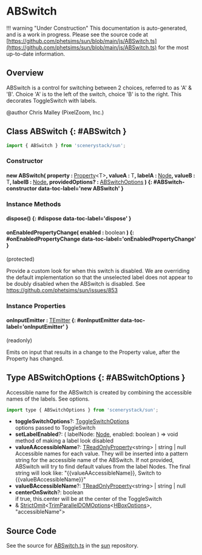 # ABSwitch

!!! warning "Under Construction"
    This documentation is auto-generated, and is a work in progress. Please see the source code at
    [https://github.com/phetsims/sun/blob/main/js/ABSwitch.ts](https://github.com/phetsims/sun/blob/main/js/ABSwitch.ts) for the most up-to-date information.

## Overview

ABSwitch is a control for switching between 2 choices, referred to as 'A' &amp; 'B'.
Choice 'A' is to the left of the switch, choice 'B' is to the right.
This decorates ToggleSwitch with labels.

@author Chris Malley (PixelZoom, Inc.)

## Class ABSwitch {: #ABSwitch }


```js
import { ABSwitch } from 'scenerystack/sun';
```
### Constructor

#### new ABSwitch( property : <span style="font-weight: 400;">[Property](../axon/Property.md)&lt;T&gt;</span>, valueA : <span style="font-weight: 400;">T</span>, labelA : <span style="font-weight: 400;">[Node](../scenery/Node.md)</span>, valueB : <span style="font-weight: 400;">T</span>, labelB : <span style="font-weight: 400;">[Node](../scenery/Node.md)</span>, providedOptions? : <span style="font-weight: 400;">[ABSwitchOptions](../sun/ABSwitch.md#ABSwitchOptions)</span> ) {: #ABSwitch-constructor data-toc-label='new ABSwitch' }

### Instance Methods

#### dispose() {: #dispose data-toc-label='dispose' }

#### onEnabledPropertyChange( enabled : <span style="font-weight: 400;"><span style="color: hsla(calc(var(--md-hue) + 180deg),80%,40%,1);">boolean</span></span> ) {: #onEnabledPropertyChange data-toc-label='onEnabledPropertyChange' }

(protected)

Provide a custom look for when this switch is disabled. We are overriding the default implementation so that
the unselected label does not appear to be doubly disabled when the ABSwitch is disabled.
See https://github.com/phetsims/sun/issues/853

### Instance Properties

#### onInputEmitter : <span style="font-weight: 400;">[TEmitter](../axon/TEmitter.md)</span> {: #onInputEmitter data-toc-label='onInputEmitter' }

(readonly)

Emits on input that results in a change to the Property value, after the Property has changed.



## Type ABSwitchOptions {: #ABSwitchOptions }


Accessible name for the ABSwitch is created by combining the accessible names of the labels. See options.

```js
import type { ABSwitchOptions } from 'scenerystack/sun';
```


- **toggleSwitchOptions**?: [ToggleSwitchOptions](../sun/ToggleSwitch.md#ToggleSwitchOptions)
<br>  options passed to ToggleSwitch
- **setLabelEnabled**?: ( labelNode: [Node](../scenery/Node.md), enabled: <span style="color: hsla(calc(var(--md-hue) + 180deg),80%,40%,1);">boolean</span> ) =&gt; <span style="color: hsla(calc(var(--md-hue) + 180deg),80%,40%,1);">void</span>
<br>  method of making a label look disabled
- **valueAAccessibleName**?: [TReadOnlyProperty](../axon/TReadOnlyProperty.md)&lt;<span style="color: hsla(calc(var(--md-hue) + 180deg),80%,40%,1);">string</span>&gt; | <span style="color: hsla(calc(var(--md-hue) + 180deg),80%,40%,1);">string</span> | <span style="color: hsla(calc(var(--md-hue) + 180deg),80%,40%,1);">null</span>
<br>  Accessible names for each value. They will be inserted into a pattern string for the accessible name
  of the ABSwitch. If not provided, ABSwitch will try to find default values from the label Nodes. The
  final string will look like:
  "{{valueAAccessibleName}}, Switch to {{valueBAccessibleName}}"
- **valueBAccessibleName**?: [TReadOnlyProperty](../axon/TReadOnlyProperty.md)&lt;<span style="color: hsla(calc(var(--md-hue) + 180deg),80%,40%,1);">string</span>&gt; | <span style="color: hsla(calc(var(--md-hue) + 180deg),80%,40%,1);">string</span> | <span style="color: hsla(calc(var(--md-hue) + 180deg),80%,40%,1);">null</span>
- **centerOnSwitch**?: <span style="color: hsla(calc(var(--md-hue) + 180deg),80%,40%,1);">boolean</span>
<br>  if true, this.center will be at the center of the ToggleSwitch
- &amp; [StrictOmit](../phet-core/StrictOmit.md)&lt;[TrimParallelDOMOptions](../scenery/ParallelDOM.md#TrimParallelDOMOptions)&lt;[HBoxOptions](../scenery/HBox.md#HBoxOptions)&gt;, "accessibleName"&gt;




## Source Code

See the source for [ABSwitch.ts](https://github.com/phetsims/sun/blob/main/js/ABSwitch.ts) in the [sun](https://github.com/phetsims/sun) repository.
